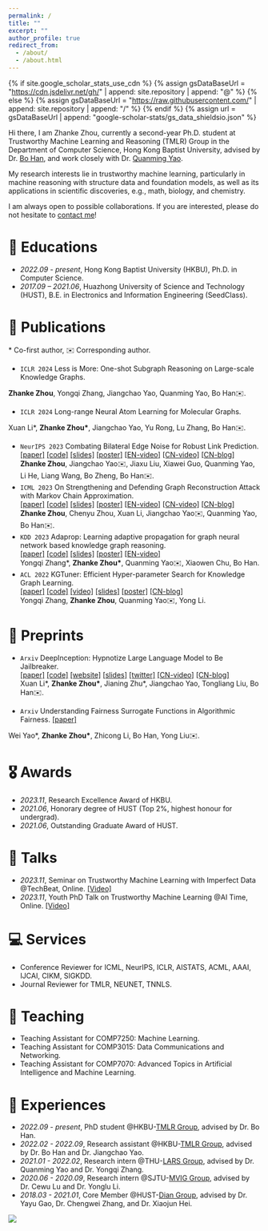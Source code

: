 ```yaml
---
permalink: /
title: ""
excerpt: ""
author_profile: true
redirect_from: 
  - /about/
  - /about.html
---
```

{% if site.google_scholar_stats_use_cdn %}
{% assign gsDataBaseUrl = "https://cdn.jsdelivr.net/gh/" | append: site.repository | append: "@" %}
{% else %}
{% assign gsDataBaseUrl = "https://raw.githubusercontent.com/" | append: site.repository | append: "/" %}
{% endif %}
{% assign url = gsDataBaseUrl | append: "google-scholar-stats/gs_data_shieldsio.json" %}

<span class='anchor' id='about-me'></span>

Hi there, I am Zhanke Zhou, currently a second-year Ph.D. student at Trustworthy Machine Learning and Reasoning (TMLR) Group in the Department of Computer Science, Hong Kong Baptist University, advised by Dr. [Bo Han](https://bhanml.github.io/), and work closely with Dr. [Quanming Yao](https://lars-group.github.io/).

My research interests lie in trustworthy machine learning, particularly in machine reasoning with structure data and foundation models, as well as its applications in scientific discoveries, e.g., math, biology, and chemistry.

I am always open to possible collaborations. If you are interested, please do not hesitate to [contact me](mailto:cszkzhou@comp.hkbu.edu.hk)!

# 📖 Educations
- *2022.09 - present*, Hong Kong Baptist University (HKBU), Ph.D. in Computer Science.
- *2017.09 – 2021.06*, Huazhong University of Science and Technology (HUST), B.E. in Electronics and Information Engineering (SeedClass).

# 📝 Publications
\* Co-first author, ✉️ Corresponding author.

- ``ICLR 2024`` Less is More: One-shot Subgraph Reasoning on Large-scale Knowledge Graphs.  
<!-- [[paper]](https://github.com/AndrewZhou924) -->
<!-- [[code]](https://github.com/AndrewZhou924)   -->
  **Zhanke Zhou**, Yongqi Zhang, Jiangchao Yao, Quanming Yao, Bo Han✉️.
- ``ICLR 2024`` Long-range Neural Atom Learning for Molecular Graphs.  
<!-- [[paper]](https://github.com/AndrewZhou924) -->
<!-- [[code]](https://github.com/AndrewZhou924)   -->
  Xuan Li\*, **Zhanke Zhou\***, Jiangchao Yao, Yu Rong, Lu Zhang, Bo Han✉️.
- ``NeurIPS 2023`` Combating Bilateral Edge Noise for Robust Link Prediction.  
[[paper]](https://arxiv.org/pdf/2311.01196.pdf)
[[code]](https://github.com/tmlr-group/RGIB)
[[slides]](/_pages/data/slides-RGIB.pdf)
[[poster]](/_pages/data/poster-RGIB.pdf)
[[EN-video]](https://slideslive.com/39010502/combating-bilateral-edge-noise-for-robust-link-prediction?ref=search-presentations)
[[CN-video]](https://www.bilibili.com/video/BV1cQ4y1x76L/?t=4490)
[[CN-blog]](https://mp.weixin.qq.com/s/0GypXaICRLrJFywLpdW8bA)  
  **Zhanke Zhou**, Jiangchao Yao✉️, Jiaxu Liu, Xiawei Guo, Quanming Yao, Li He, Liang Wang, Bo Zheng, Bo Han✉️.
- ``ICML 2023`` On Strengthening and Defending Graph Reconstruction Attack with Markov Chain Approximation.  
[[paper]](https://arxiv.org/pdf/2306.09104.pdf)
[[code]](https://github.com/tmlr-group/MC-GRA)
[[slides]](/_pages/data/slides-GRA.pdf)
[[poster]](/_pages/data/poster-GRA.pdf)
[[EN-video]](https://slideslive.com/39003755/on-strengthening-and-defending-graph-reconstruction-attack-with-markov-chain-approximation?ref=search-presentations)
[[CN-video]](https://www.bilibili.com/video/BV1ag4y1Q7ye/?t=7945)
[[CN-blog]](https://mp.weixin.qq.com/s/hKSEMuNx6-g5SXfLjveDlw)  
  **Zhanke Zhou**, Chenyu Zhou, Xuan Li, Jiangchao Yao✉️, Quanming Yao, Bo Han✉️.
- ``KDD 2023`` Adaprop: Learning adaptive propagation for graph neural network based knowledge graph reasoning.  
[[paper]](https://arxiv.org/pdf/2205.15319.pdf)
[[code]](https://github.com/LARS-research/AdaProp)
[[slides]](/_pages/data/slides-AdaProp.pdf)
[[poster]](/_pages/data/poster-AdaProp.pdf)
[[EN-video]](https://www.youtube.com/watch?v=4YggNGOcTOk)  
  Yongqi Zhang\*, **Zhanke Zhou\***, Quanming Yao✉️, Xiaowen Chu, Bo Han.
- ``ACL 2022`` KGTuner: Efficient Hyper-parameter Search for Knowledge Graph Learning.  
[[paper]](https://arxiv.org/pdf/2205.02460.pdf)
[[code]](https://github.com/LARS-research/KGTuner)
[[video]](https://www.youtube.com/watch?v=wSbJKPtUNjo/&t=1h52m)
[[slides]](/_pages/data/slides-KGTuner.pdf)
[[poster]](/_pages/data/poster-KGTuner.pdf)
[[CN-blog]](https://mp.weixin.qq.com/s/Pt9j7Zm0ujVQHzt650zYvA)  
  Yongqi Zhang, **Zhanke Zhou**, Quanming Yao✉️, Yong Li.

# 📝 Preprints
- ``Arxiv`` DeepInception: Hypnotize Large Language Model to Be Jailbreaker.  
[[paper]](https://arxiv.org/pdf/2311.03191.pdf)
[[code]](https://github.com/tmlr-group/DeepInception)
[[website]](https://deepinception.github.io/)
[[slides]](./_pages/data/slides-DeepInception.pdf)
[[twitter]](https://twitter.com/Jianing9810/status/1721894260231098812)
[[CN-video]](https://www.bilibili.com/video/BV16N4y1i7Rw/?t=2477)
[[CN-blog]](https://mp.weixin.qq.com/s/PufSBheCrJsjzkC4LD20Nw)  
Xuan Li\*, **Zhanke Zhou\***, Jianing Zhu\*, Jiangchao Yao, Tongliang Liu, Bo Han✉️.

- ``Arxiv`` Understanding Fairness Surrogate Functions in Algorithmic Fairness.
[[paper]](https://arxiv.org/pdf/2310.11211.pdf)  
<!-- [[code]](https://github.com/AndrewZhou924)   -->
Wei Yao\*, **Zhanke Zhou\***, Zhicong Li, Bo Han, Yong Liu✉️.

# 🎖 Awards
- *2023.11*, Research Excellence Award of HKBU.
- *2021.06*, Honorary degree of HUST (Top 2%, highest honour for undergrad).
- *2021.06*, Outstanding Graduate Award of HUST.

# 💬 Talks
- *2023.11*, Seminar on Trustworthy Machine Learning with Imperfect Data @TechBeat, Online.
[[Video]](https://www.bilibili.com/video/BV1cQ4y1x76L/?t=4490)
- *2023.11*, Youth PhD Talk on Trustworthy Machine Learning @AI Time, Online.
[[Video]](https://www.bilibili.com/video/BV1ag4y1Q7ye/?t=7945)

# 💻 Services
- Conference Reviewer for ICML, NeurIPS, ICLR, AISTATS, ACML, AAAI, IJCAI, CIKM, SIGKDD.
- Journal Reviewer for TMLR, NEUNET, TNNLS.

# 🏫 Teaching
- Teaching Assistant for COMP7250: Machine Learning.
- Teaching Assistant for COMP3015: Data Communications and Networking.
- Teaching Assistant for COMP7070: Advanced Topics in Artificial Intelligence and Machine Learning.

# 📖 Experiences
- *2022.09 - present*, PhD student @HKBU-[TMLR Group](https://bhanml.github.io/group.html), advised by Dr. Bo Han.
- *2022.02 - 2022.09*, Research assistant @HKBU-[TMLR Group](https://bhanml.github.io/group.html), advised by Dr. Bo Han and Dr. Jiangchao Yao.
- *2021.01 - 2022.02*, Research intern @THU-[LARS Group](https://lars-group.github.io/pages/group.html), advised by Dr. Quanming Yao and Dr. Yongqi Zhang.
- *2020.06 - 2020.09*, Research intern @SJTU-[MVIG Group](https://mvig.org/), advised by Dr. Cewu Lu and Dr. Yonglu Li.
- *2018.03 - 2021.01*, Core Member @HUST-[Dian Group](https://dian.org.cn/), advised by Dr. Yayu Gao, Dr. Chengwei Zhang, and Dr. Xiaojun Hei.

  
<!-- <div align=center> -->
<!-- <a href='https://clustrmaps.com/site/1byjf'  title='Visit tracker'><img src='//clustrmaps.com/map_v2.png?cl=080808&w=400&t=tt&d=EuVM39DBt0G0cQJh20EJFBL7BHU5A5hzsTXUdCbe7Ic&co=ffffff&ct=808080'/></a> -->
<a href='https://clustrmaps.com/site/1byjf'  title='Visit tracker'><img src='//clustrmaps.com/map_v2.png?cl=080808&w=a&t=m&d=EuVM39DBt0G0cQJh20EJFBL7BHU5A5hzsTXUdCbe7Ic&co=ffffff&ct=808080'/></a>
<!-- </div> -->
